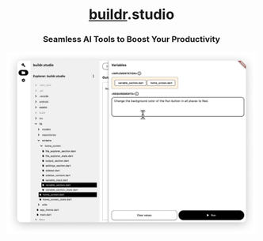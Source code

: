 <h1 align="center"><a href="https://github.com/code-on-sunday/buildr.studio">buildr</a>.studio</h1>
<h3 align="center">Seamless AI Tools to Boost Your Productivity</h3>

![Demo](./materials/screenshot2.png)
